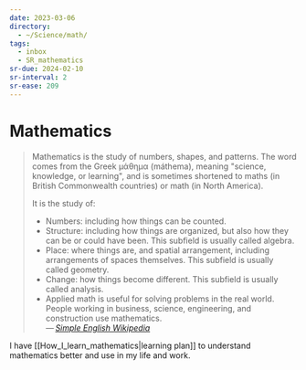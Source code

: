```yaml
---
date: 2023-03-06
directory:
  - ~/Science/math/
tags:
  - inbox
  - SR_mathematics
sr-due: 2024-02-10
sr-interval: 2
sr-ease: 209
---
```


# Mathematics

> Mathematics is the study of numbers, shapes, and patterns. The word comes from
> the Greek μάθημα (máthema), meaning "science, knowledge, or learning", and is
> sometimes shortened to maths (in British Commonwealth countries) or math (in
> North America).
>
> It is the study of:
>
> - Numbers: including how things can be counted.
> - Structure: including how things are organized, but also how they can be or
>   could have been. This subfield is usually called algebra.
> - Place: where things are, and spatial arrangement, including arrangements of
>   spaces themselves. This subfield is usually called geometry.
> - Change: how things become different. This subfield is usually called
>   analysis.
> - Applied math is useful for solving problems in the real world. People
>   working in business, science, engineering, and construction use
>   mathematics.\
> — <cite>[Simple English Wikipedia](https://simple.wikipedia.org/wiki/Mathematics)</cite>

I have [[How_I_learn_mathematics|learning plan]] to understand mathematics
better and use in my life and work.
